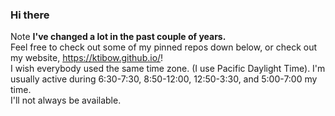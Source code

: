 ### Hi there
Note **I've changed a lot in the past couple of years.**  
Feel free to check out some of my pinned repos down below, or check out my website, https://ktibow.github.io/!  
I wish everybody used the same time zone. (I use Pacific Daylight Time). I'm usually active during 6:30-7:30, 8:50-12:00, 12:50-3:30, and 5:00-7:00 my time.  
I'll not always be available.  
